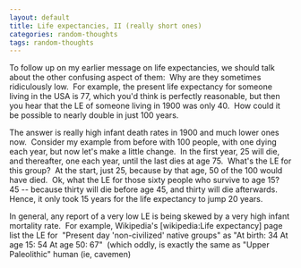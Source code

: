 ```yaml
---
layout: default
title: Life expectancies, II (really short ones)
categories: random-thoughts
tags: random-thoughts
---
```


  
<p>To follow up on my earlier message on life expectancies, we should talk about the other confusing aspect of them:  Why are they sometimes ridiculously low.  For example, the present life expectancy for someone living in the USA is 77, which you'd think is perfectly reasonable, but then you hear that the LE of someone living in 1900 was only 40.  How could it be possible to nearly double in just 100 years.</p>
<p>The answer is really high infant death rates in 1900 and much lower ones now.  Consider my example from before with 100 people, with one dying each year, but now let's make a little change.  In the first year, 25 will die, and thereafter, one each year, until the last dies at age 75.  What's the LE for this group?  At the start, just 25, because by that age, 50 of the 100 would have died.  Ok, what the LE for those sixty people who survive to age 15?  45 -- because thirty will die before age 45, and thirty will die afterwards. Hence, it only took 15 years for the life expectancy to jump 20 years.</p>
<p>In general, any report of a very low LE is being skewed by a very high infant mortality rate.  For example, Wikipedia's [wikipedia:Life expectancy] page list the LE for  "Present day 'non-civilized' native groups" as "At birth: 34 At age 15: 54 At age 50: 67"  (which oddly, is exactly the same as "Upper Paleolithic" human (ie, cavemen)</p>